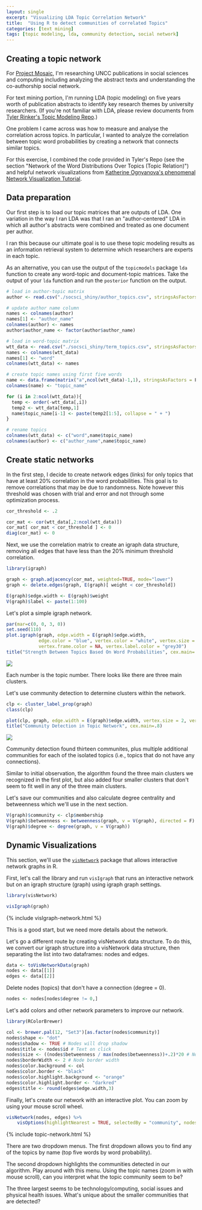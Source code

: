 ```yaml
---
layout: single
excerpt: "Visualizing LDA Topic Correlation Network"
title:  "Using R to detect communities of correlated Topics"
categories: [text mining]
tags: [topic modeling, lda, community detection, social network]
---
```


Creating a topic network
------------------------

For [Project Mosaic](http://projectmosaic.uncc.edu), I'm researching UNCC publications in social sciences and computing including analyzing the abstract texts and understanding the co-authorship social network.

For text mining portion, I'm running LDA (topic modeling) on five years worth of publication abstracts to identify key research themes by university researchers. (If you're not familiar with LDA, please review documents from [Tyler Rinker's Topic Modeling Repo](https://github.com/trinker/topicmodels_learning).)

One problem I came across was how to measure and analyse the correlation across topics. In particular, I wanted to analyze the correlation between topic word probabilities by creating a network that connects similar topics.

For this exercise, I combined the code provided in Tyler's Repo (see the section "Network of the Word Distributions Over Topics (Topic Relation)") and helpful network visualizations from [Katherine Ognyanova's phenomenal Network Visualization Tutorial](http://kateto.net/network-visualization).

Data preparation
----------------

Our first step is to load our topic matrices that are outputs of LDA. One variation in the way I ran LDA was that I ran an "author-centered" LDA in which all author's abstracts were combined and treated as one document per author.

I ran this because our ultimate goal is to use these topic modeling results as an information retrieval system to determine which researchers are experts in each topic.

As an alternative, you can use the output of the `topicmodels` package `lda` function to create any word-topic and document-topic matrices. Take the output of your `lda` function and run the `posterior` function on the output.

``` r
# load in author-topic matrix
author <- read.csv("./socsci_shiny/author_topics.csv", stringsAsFactors = F)

# update author name column
names <- colnames(author)
names[1] <- "author_name"
colnames(author) <- names
author$author_name <- factor(author$author_name)

# load in word-topic matrix
wtt_data <- read.csv("./socsci_shiny/term_topics.csv", stringsAsFactors = F)
names <- colnames(wtt_data)
names[1] <- "word"
colnames(wtt_data) <- names

# create topic names using first five words
name <- data.frame(matrix("a",ncol(wtt_data)-1,1), stringsAsFactors = F)
colnames(name) <- "topic_name"

for (i in 2:ncol(wtt_data)){
  temp <- order(-wtt_data[,i])
  temp2 <- wtt_data[temp,1]
  name$topic_name[i-1] <- paste(temp2[1:5], collapse = " + ")
}

# rename topics
colnames(wtt_data) <- c("word",name$topic_name)
colnames(author) <- c("author_name",name$topic_name)
```

Create static networks
----------------------

In the first step, I decide to create network edges (links) for only topics that have at least 20% correlation in the word probabilities. This goal is to remove correlations that may be due to randomness. Note however this threshold was chosen with trial and error and not through some optimization process.

``` r
cor_threshold <- .2

cor_mat <- cor(wtt_data[,2:ncol(wtt_data)])
cor_mat[ cor_mat < cor_threshold ] <- 0
diag(cor_mat) <- 0
```

Next, we use the correlation matrix to create an igraph data structure, removing all edges that have less than the 20% minimum threshold correlation.

``` r
library(igraph)

graph <- graph.adjacency(cor_mat, weighted=TRUE, mode="lower")
graph <- delete.edges(graph, E(graph)[ weight < cor_threshold])

E(graph)$edge.width <- E(graph)$weight
V(graph)$label <- paste(1:100)
```

Let's plot a simple igraph network.

``` r
par(mar=c(0, 0, 3, 0))
set.seed(110)
plot.igraph(graph, edge.width = E(graph)$edge.width, 
            edge.color = "blue", vertex.color = "white", vertex.size = 1,
            vertex.frame.color = NA, vertex.label.color = "grey30")
title("Strength Between Topics Based On Word Probabilities", cex.main=.8)
```

![](/images/unnamed-chunk-4-1.png)

Each number is the topic number. There looks like there are three main clusters.

Let's use community detection to determine clusters within the network.

``` r
clp <- cluster_label_prop(graph)
class(clp)

plot(clp, graph, edge.width = E(graph)$edge.width, vertex.size = 2, vertex.label = "")
title("Community Detection in Topic Network", cex.main=.8)
```

![](/images/unnamed-chunk-5-1.png)

Community detection found thirteen communites, plus multiple additional communities for each of the isolated topics (i.e., topics that do not have any connections).

Similar to initial observation, the algorithm found the three main clusters we recognized in the first plot, but also added four smaller clusters that don't seem to fit well in any of the three main clusters.

Let's save our communities and also calculate degree centrality and betweenness which we'll use in the next section.

``` r
V(graph)$community <- clp$membership
V(graph)$betweenness <- betweenness(graph, v = V(graph), directed = F)
V(graph)$degree <- degree(graph, v = V(graph))
```

Dynamic Visualizations
----------------------

This section, we'll use the [`visNetwork`](http://datastorm-open.github.io/visNetwork/) package that allows interactive network graphs in R.

First, let's call the library and run `visIgraph` that runs an interactive network but on an igraph structure (graph) using igraph graph settings.

``` r
library(visNetwork)

visIgraph(graph)
```

{% include visIgraph-network.html %}

This is a good start, but we need more details about the network.

Let's go a different route by creating visNetwork data structure. To do this, we convert our igraph structure into a visNetwork data structure, then separating the list into two dataframes: nodes and edges.

``` r
data <- toVisNetworkData(graph)
nodes <- data[[1]]
edges <- data[[2]]
```

Delete nodes (topics) that don't have a connection (degree = 0).

``` r
nodes <- nodes[nodes$degree != 0,]
```

Let's add colors and other network parameters to improve our network.

``` r
library(RColorBrewer)

col <- brewer.pal(12, "Set3")[as.factor(nodes$community)]
nodes$shape <- "dot"  
nodes$shadow <- TRUE # Nodes will drop shadow
nodes$title <- nodes$id # Text on click
nodes$size <- ((nodes$betweenness / max(nodes$betweenness))+.2)*20 # Node size
nodes$borderWidth <- 2 # Node border width
nodes$color.background <- col
nodes$color.border <- "black"
nodes$color.highlight.background <- "orange"
nodes$color.highlight.border <- "darkred"
edges$title <- round(edges$edge.width,3)
```

Finally, let's create our network with an interactive plot. You can zoom by using your mouse scroll wheel.

``` r
visNetwork(nodes, edges) %>% 
    visOptions(highlightNearest = TRUE, selectedBy = "community", nodesIdSelection = TRUE)
```

{% include topic-network.html %}

There are two dropdown menus. The first dropdown allows you to find any of the topics by name (top five words by word probability).

The second dropdown highlights the communities detected in our algorithm. Play around with this menu. Using the topic names (zoom in with mouse scroll), can you interpret what the topic community seem to be?

The three largest seems to be technology/computing, social issues and physical health issues. What's unique about the smaller communities that are detected?
